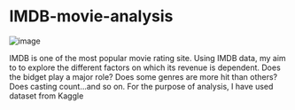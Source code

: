 # IMDB-movie-analysis
![image](https://user-images.githubusercontent.com/48328700/181328797-22781d0f-dc92-412f-98e5-53a08ea6162e.png)

IMDB is one of the most popular movie rating site. Using IMDB data, my aim to to explore the different factors on which its revenue is dependent. Does the bidget play a major role? Does some genres are more hit than others? Does casting count...and so on. For the purpose of analysis, I have used dataset from Kaggle



